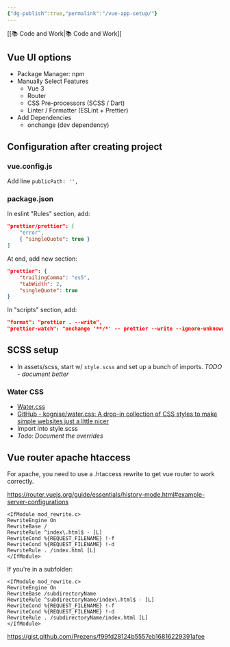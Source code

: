 ```yaml
---
{"dg-publish":true,"permalink":"/vue-app-setup/"}
---
```



[[📚 Code and Work\|📚 Code and Work]]

## Vue UI options

* Package Manager: npm
* Manually Select Features
    * Vue 3
    * Router
    * CSS Pre-processors (SCSS / Dart)
    * Linter / Formatter (ESLint + Prettier)
* Add Dependencies
    * onchange (dev dependency)

## Configuration after creating project

### vue.config.js

Add line `publicPath: '',`

### package.json

In eslint "Rules" section, add:

```json
"prettier/prettier": [
    "error",
    { "singleQuote": true }
]
```

At end, add new section:

```json
"prettier": {
    "trailingComma": "es5",
    "tabWidth": 2,
    "singleQuote": true
}
```

In "scripts" section, add:

```json
"format": "prettier . --write",
"prettier-watch": "onchange '**/*' -- prettier --write --ignore-unknown {{changed}}"
```

## SCSS setup

* In assets/scss, start w/ `style.scss` and set up a bunch of imports. *TODO - document better*

### Water CSS

* [Water.css](https://watercss.kognise.dev/)
* [GitHub - kognise/water.css: A drop-in collection of CSS styles to make simple websites just a little nicer](https://github.com/kognise/water.css)
* Import into style.scss
* *Todo: Document the overrides*

## Vue router apache htaccess

For apache, you need to use a .htaccess rewrite to get vue router to work correctly.

https://router.vuejs.org/guide/essentials/history-mode.html#example-server-configurations

```apacheconf
<IfModule mod_rewrite.c>
RewriteEngine On
RewriteBase /
RewriteRule ^index\.html$ - [L]
RewriteCond %{REQUEST_FILENAME} !-f
RewriteCond %{REQUEST_FILENAME} !-d
RewriteRule . /index.html [L]
</IfModule>
```

If you're in a subfolder:

```apacheconf
<IfModule mod_rewrite.c>
RewriteEngine On
RewriteBase /subdirectoryName
RewriteRule ^subdirectoryName/index\.html$ - [L]
RewriteCond %{REQUEST_FILENAME} !-f
RewriteCond %{REQUEST_FILENAME} !-d
RewriteRule . /subdirectoryName/index.html [L]
</IfModule>
```

https://gist.github.com/Prezens/f99fd28124b5557eb16816229391afee